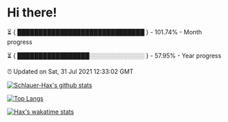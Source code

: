 # Hi there!

⏳ { ██████████████████████████████ } - 101.74% - Month progress

⏳ { █████████████████░░░░░░░░░░░░░ } - 57.95% - Year progress

⏰ Updated on Sat, 31 Jul 2021 12:33:02 GMT


[![Schlauer-Hax's github stats](https://github-readme-stats.vercel.app/api?username=Schlauer-Hax&show_icons=true&theme=dark&count_private=true)](https://github.com/Schlauer-Hax)


[![Top Langs](https://github-readme-stats.vercel.app/api/top-langs/?username=Schlauer-Hax&layout=compact&theme=dark)](https://github.com/Schlauer-Hax?tab=repositories)


[![Hax's wakatime stats](https://github-readme-stats.vercel.app/api/wakatime?username=Hax&theme=dark)](https://wakatime.com/@Hax)

